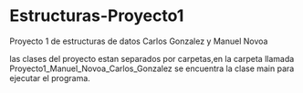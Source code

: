 # Estructuras-Proyecto1
Proyecto 1 de estructuras de datos Carlos Gonzalez y Manuel Novoa 

las clases del proyecto estan separados por carpetas,en la carpeta llamada Proyecto1_Manuel_Novoa_Carlos_Gonzalez
se encuentra la clase main para ejecutar el programa.
